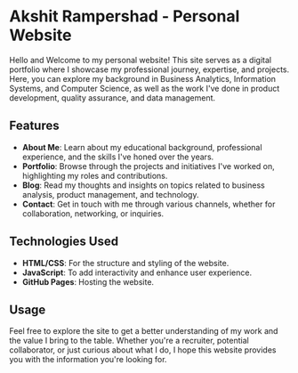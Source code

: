 # Akshit Rampershad - Personal Website
Hello and Welcome to my personal website! This site serves as a digital portfolio where I showcase my professional journey, expertise, and projects. Here, you can explore my background in Business Analytics, Information Systems, and Computer Science, as well as the work I've done in product development, quality assurance, and data management.

## Features
- **About Me**: Learn about my educational background, professional experience, and the skills I've honed over the years.
- **Portfolio**: Browse through the projects and initiatives I've worked on, highlighting my roles and contributions.
- **Blog**: Read my thoughts and insights on topics related to business analysis, product management, and technology.
- **Contact**: Get in touch with me through various channels, whether for collaboration, networking, or inquiries.

## Technologies Used
- **HTML/CSS**: For the structure and styling of the website.
- **JavaScript**: To add interactivity and enhance user experience.
- **GitHub Pages**: Hosting the website.

## Usage
Feel free to explore the site to get a better understanding of my work and the value I bring to the table. Whether you're a recruiter, potential collaborator, or just curious about what I do, I hope this website provides you with the information you're looking for.
